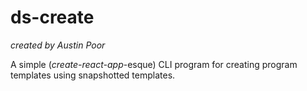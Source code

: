 # ds-create

_created by Austin Poor_

A simple (_create-react-app_-esque) CLI program for creating program templates using snapshotted templates.



